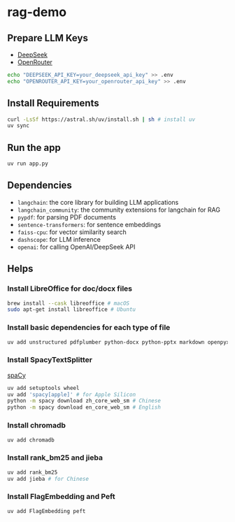# rag-demo

## Prepare LLM Keys

- [DeepSeek](https://platform.deepseek.com/usage)
- [OpenRouter](https://openrouter.ai/settings/keys)

```bash
echo "DEEPSEEK_API_KEY=your_deepseek_api_key" >> .env
echo "OPENROUTER_API_KEY=your_openrouter_api_key" >> .env
```

## Install Requirements

```bash
curl -LsSf https://astral.sh/uv/install.sh | sh # install uv
uv sync
```

## Run the app

```bash
uv run app.py
```

## Dependencies

- `langchain`: the core library for building LLM applications
- `langchain_community`: the community extensions for langchain for RAG
- `pypdf`: for parsing PDF documents
- `sentence-transformers`: for sentence embeddings
- `faiss-cpu`: for vector similarity search
- `dashscope`: for LLM inference
- `openai`: for calling OpenAI/DeepSeek API

## Helps

### Install LibreOffice for doc/docx files

```bash
brew install --cask libreoffice # macOS
sudo apt-get install libreoffice # Ubuntu
```

### Install basic dependencies for each type of file

```bash
uv add unstructured pdfplumber python-docx python-pptx markdown openpyxl pandas
```

### Install SpacyTextSplitter

[spaCy](https://spacy.io/usage)

```bash
uv add setuptools wheel
uv add 'spacy[apple]' # for Apple Silicon
python -m spacy download zh_core_web_sm # Chinese
python -m spacy download en_core_web_sm # English
```

### Install chromadb

```bash
uv add chromadb
```

### Install rank_bm25 and jieba

```bash
uv add rank_bm25
uv add jieba # for Chinese
```

### Install FlagEmbedding and Peft

```bash
uv add FlagEmbedding peft
```
